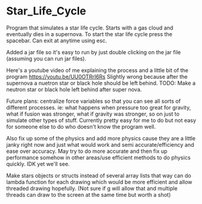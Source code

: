 # Star_Life_Cycle

Program that simulates a star life cycle. Starts with a gas cloud and eventually dies in a supernova. To start the star life cycle press the spacebar. Can exit at anytime using esc.

Added a jar file so it's easy to run by just double clicking on the jar file (assuming you can run jar files).

Here's a youtube video of me explaining the process and a little bit of the program https://youtu.be/UU0OTRrI6Rs Slightly wrong because after the supernova a nuetron star or black hole should be left behind. TODO: Make a neutron star or black hole left behind after super nova. 

Future plans: centralize force variables so that you can see all sorts of different processes. ie: what happens when pressure too great for gravity, what if fusion was stronger, what if gravity was stronger, so on just to simulate other types of stuff. Currently pretty easy for me to do but not easy for someone else to do who doesn't know the program well.

Also fix up some of the physics and add more physics cause they are a little janky right now and just what would work and semi accurate/efficiency and ease over accuracy. May try to do more accurate and then fix up performance somehow in other areas/use efficient methods to do physics quickly. IDK yet we'll see.

Make stars objects or structs instead of several array lists that way can do lambda function for each drawing which would be more efficient and allow threaded drawing hopefully. (Not sure if g will allow that and multiple threads can draw to the screen at the same time but worth a shot)
